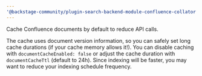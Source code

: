 ```yaml
---
'@backstage-community/plugin-search-backend-module-confluence-collator': patch
---
```


Cache Confluence documents by default to reduce API calls.

The cache uses document version information, so you can safely set long cache durations (if your cache memory allows it!). You can disable caching with `documentCacheEnabled: false` or adjust the cache duration with `documentCacheTtl` (default to 24h). Since indexing will be faster, you may want to reduce your indexing schedule frequency.
